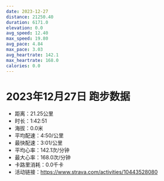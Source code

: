 ```yaml
---
date: 2023-12-27
distance: 21250.40
duration: 6171.0
elevation: 0.0
avg_speed: 12.40
max_speed: 19.80
avg_pace: 4.84
max_pace: 3.03
avg_heartrate: 142.1
max_heartrate: 168.0
calories: 0.0
---
```


# 2023年12月27日 跑步数据

- 距离：21.25公里
- 时长：1:42:51
- 海拔：0.0米
- 平均配速：4:50/公里
- 最快配速：3:01/公里
- 平均心率：142.1次/分钟
- 最大心率：168.0次/分钟
- 卡路里消耗：0.0千卡
- 活动链接：https://www.strava.com/activities/10443528080
